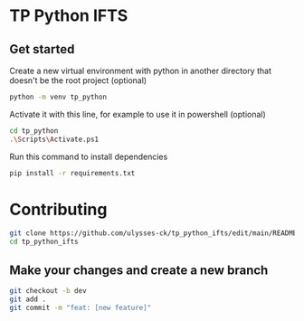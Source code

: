 # TP Python IFTS
## Get started
Create a new virtual environment with python in another directory that doesn't be the root project (optional)
```sh
python -m venv tp_python
```
Activate it with this line, for example to use it in powershell (optional)
```sh
cd tp_python
.\Scripts\Activate.ps1
```
Run this command to install dependencies
```sh
pip install -r requirements.txt
```
# Contributing
```sh
git clone https://github.com/ulysses-ck/tp_python_ifts/edit/main/README.md
cd tp_python_ifts
```
## Make your changes and create a new branch 
```sh
git checkout -b dev
git add .
git commit -m "feat: [new feature]"
```

